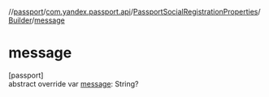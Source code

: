 //[passport](../../../../index.md)/[com.yandex.passport.api](../../index.md)/[PassportSocialRegistrationProperties](../index.md)/[Builder](index.md)/[message](message.md)

# message

[passport]\
abstract override var [message](message.md): String?
